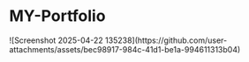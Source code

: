 <h1>MY-Portfolio</h1>
![Screenshot 2025-04-22 135238](https://github.com/user-attachments/assets/bec98917-984c-41d1-be1a-994611313b04)
